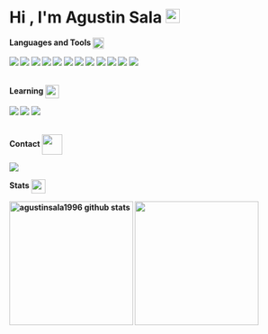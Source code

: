 <h1><b>Hi , I'm Agustin Sala <img src="https://media.giphy.com/media/hvRJCLFzcasrR4ia7z/giphy.gif" width="25px">
</b></h1>
<div>

<b>

 **Languages and Tools** <img src="https://media2.giphy.com/media/QssGEmpkyEOhBCb7e1/giphy.gif?cid=ecf05e47a0n3gi1bfqntqmob8g9aid1oyj2wr3ds3mg700bl&rid=giphy.gif" width="20px" align="center">
    
   <img src="https://img.shields.io/badge/html5-%23E34F26.svg?style=for-the-badge&logo=html5&logoColor=white"/>
   <img src="https://img.shields.io/badge/css3-%231572B6.svg?style=for-the-badge&logo=css3&logoColor=white"/>
   <img src="https://img.shields.io/badge/javascript-%23323330.svg?style=for-the-badge&logo=javascript&logoColor=%23F7DF1E"/>
   <img src="https://img.shields.io/badge/node.js-6DA55F?style=for-the-badge&logo=node.js&logoColor=white"/>
   <img src="https://img.shields.io/badge/NPM-%23CB3837.svg?style=for-the-badge&logo=npm&logoColor=white"/>
   <img src="https://img.shields.io/badge/vite-%23646CFF.svg?style=for-the-badge&logo=vite&logoColor=white"/>
   <img src="https://img.shields.io/badge/git-%23F05033.svg?style=for-the-badge&logo=git&logoColor=white"/>
   <img src="https://img.shields.io/badge/github-%23121011.svg?style=for-the-badge&logo=github&logoColor=white"/>
   <img src="https://img.shields.io/badge/firebase-%23039BE5.svg?style=for-the-badge&logo=firebase"/>
   <img src="https://img.shields.io/badge/netlify-%23000000.svg?style=for-the-badge&logo=netlify&logoColor=#00C7B7"/>
   <img src="https://img.shields.io/badge/Trello-%23026AA7.svg?style=for-the-badge&logo=Trello&logoColor=white"/>
   <img src="https://img.shields.io/badge/Gimp-657D8B?style=for-the-badge&logo=gimp&logoColor=FFFFFF"/><br>
   
<br>

 **Learning** <img src="https://media.giphy.com/media/hS3IR40sIwRl6zUyrQ/giphy.gif" width="24px" align="center"> 

   <img src="https://img.shields.io/badge/blender-%23F5792A.svg?style=for-the-badge&logo=blender&logoColor=white"/>
   <img src="https://img.shields.io/badge/unity-%23000000.svg?style=for-the-badge&logo=unity&logoColor=white"/>
   <img src="https://img.shields.io/badge/mysql-4479A1.svg?style=for-the-badge&logo=mysql&logoColor=white"/> <br>
   
<br>

 **Contact** <img src='https://raw.githubusercontent.com/ShahriarShafin/ShahriarShafin/main/Assets/handshake.gif' width="36px" align="center">
  
   <a href="mailto:agustinsala1996@gmail.com"><img src="https://img.shields.io/badge/gmail-%23D14836.svg?&style=for-the-badge&logo=gmail&logoColor=white"/></a> <br>


 **Stats** <img src="https://media.giphy.com/media/iY8CRBdQXODJSCERIr/giphy.gif" width="25px" align="center">
 
<a href="https://github.com/agustinsala1996"><img align="center" src="https://github-readme-stats.vercel.app/api?username=agustinsala1996&count_private=true&hide=stars&show_icons=true&theme=dark&line_height=27"  alt="agustinsala1996 github stats" height="220px"/></a>
<a href="https://github.com/agustinsala1996"><img align="center" src="https://github-readme-stats.vercel.app/api/top-langs/?username=agustinsala1996&show_icons=true&theme=dark&langs_count=8&count_private=true&card_width=280" height="220px"/></a>


<br>
</b>


</div>
